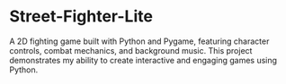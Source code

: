 # Street-Fighter-Lite
A 2D fighting game built with Python and Pygame, featuring character controls, combat mechanics, and background music. This project demonstrates my ability to create interactive and engaging games using Python.
